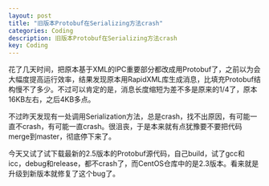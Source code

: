 ```yaml
---
layout: post
title: "旧版本Protobuf在Serializing方法crash"
categories: Coding
description: 旧版本Protobuf在Serializing方法crash
key: Coding
---
```

花了几天时间，把原本基于XML的IPC重要部分都改成用Protobuf了，之前以为会大幅度提高运行效率，结果发现原本用RapidXML库生成消息，比填充Protobuf结构慢不了多少。不过可以肯定的是，消息长度缩短为差不多是原来的1/4了，原本16KB左右，之后4KB多点。

不过昨天发现有一处调用Serialization方法，总是crash，找不出原因，有可能一直不crash，有可能一直crash。很沮丧，于是本来就有点犹豫要不要把代码merge到master，彻底停下来了。

今天又试了试下载最新的2.5版本的Protobuf源代码，自己build，试了gcc和icc，debug和release，都不crash了，而CentOS仓库中的是2.3版本。看来就是升级到新版本就修复了这个bug了。


